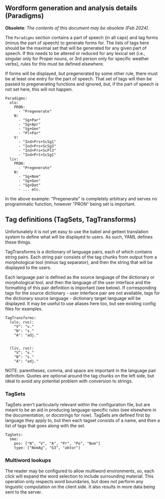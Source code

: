 ﻿##  Wordform generation and analysis details (Paradigms)

**Obsolete**: *The contents of this document may be obsolete (Feb 2024).*


The `Paradigms` section contains a part of speech (in all caps) and tag forms (minus
the part of speech) to generate forms for. The lists of tags here should be
the maximal set that will be generated for any given part of speech. If this
needs to be altered or reduced for any lexical set (i.e., singular only for
Proper nouns, or 3rd person only for specific weather verbs), rules for this
must be defined elsewhere.


If forms will be displayed, but pregenerated by some other rule, there must
be at least one entry for the part of speech. That set of tags will then be
passed to pregenerating functions and ignored, but, if the part of speech is
not set here, this will not happen.


```
Paradigms:
  olo:
    PRON:
      - "Pregenerate"
    N:
      - "Sg+Par"
      - "Sg+Apr"
      - "Sg+Gen"
      - "Pl+Par"
    V:
      - "Ind+Prs+ScSg1"
      - "Ind+Prs+ScSg3"
      - "Ind+Prs+ScPl3"
      - "Ind+Prt+ScSg1"
  liv:
    PRON:
      - "Pregenerate"
    N:
      - "Sg+Nom"
      - "Sg+Gen"
      - "Sg+Dat"
      - ... etc.
```


In the above example: "Pregenerate" is completely arbitrary and serves no programmatic function, however "PRON" being set is important.


##  Tag definitions (TagSets, TagTransforms)

Unfortunately it is not yet easy to use the babel and gettext translation
system to define what will be displayed to users. As such, YAML defines these things.

TagTransforms is a dictionary of language pairs, each of which contains
string pairs. Each string pair consists of the tag chunks from output from a
morphological tool (minus tag separator), and then the string that will be displayed to the users.

Each language pair is defined as the source language of the dictionary or
morphological tool, and then the language of the user interface and the formatting of this pair definition is important (see below). If
corresponding tags for the source dictionary - user interface pair are not
available, tags for the dictionary source language - dictionary target
language will be displayed. It may be useful to use aliases here too, but see
existing config files for examples.


```
TagTransforms:
  (olo, rus):
    "V": "v."
    "N": "s."
    "A": "adj."


  (liv, rus):
    "V": "v."
    "N": "s."
    "A": "adj."
```

NOTE: parentheses, comma, and space are important in the language pair
definition. Quotes are optional around the tag chunks on the left side, but
ideal to avoid any potential problem with conversion to strings.


###  TagSets

TagSets aren't particularly relevant within the configuration file, but are
meant to be an aid in producing language-specific rules (see elsewhere in the
documentation, or docstrings for now). TagSets are defined first by language
they apply to, but then each tagset consists of a name, and then a list of
tags that goes along with the set.


```
TagSets:
  sme:
    pos: ["N", "V", "A", "Pr", "Po", "Num"]
    type: ["NomAg", "G3", "aktor"]
```




###  Multiword lookups


The reader may be configured to allow multiword environments, so, each click
will expand the word selection to include surrounding material. This operation
only respects word boundaries, but does not perform any linguistic computation
on the client side. It also results in more data being sent to the server.
